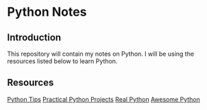 # Python Notes

## Introduction
This repository will contain my notes on Python. I will be using the resources listed below to learn Python. 

## Resources
[Python Tips](https://book.pythontips.com/en/latest/index.html)
[Practical Python Projects](https://practicalpython.yasoob.me/toc)
[Real Python](https://realpython.com/)
[Awesome Python](https://github.com/vinta/awesome-python)